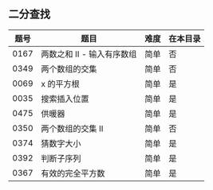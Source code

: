 ## 二分查找
|题号|题目|难度|在本目录|
|----|----|----|----|
|0167|两数之和 II - 输入有序数组|简单|否|
|0349|两个数组的交集|简单|否|
|0069|x 的平方根|简单|是|
|0035|搜索插入位置|简单|是|
|0475|供暖器|简单|是|
|0350|两个数组的交集 II|简单|否|
|0374|猜数字大小|简单|是|
|0392|判断子序列|简单|是|
|0367|有效的完全平方数|简单|是|

